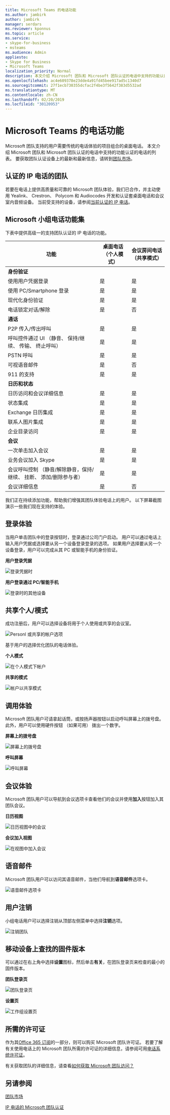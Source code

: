 ```yaml
---
title: Microsoft Teams 的电话功能
ms.author: jambirk
author: jambirk
manager: serdars
ms.reviewer: kponnus
ms.topic: article
ms.service:
- skype-for-business
- msteams
ms.audience: Admin
appliesto:
- Skype for Business
- Microsoft Teams
localization_priority: Normal
description: 本文介绍 Microsoft 团队和 Microsoft 团队认证的电话中支持的功能认证的电话的列表。
ms.openlocfilehash: ac4e609378e23dde4a91fd45bee917ad5c1340d7
ms.sourcegitcommit: 27f1ecb730355dcfac2f4be3f5642f383d5532ad
ms.translationtype: MT
ms.contentlocale: zh-CN
ms.lasthandoff: 02/20/2019
ms.locfileid: "30120953"
---
```

# <a name="phones-for-microsoft-teams"></a>Microsoft Teams 的电话功能

Microsoft 团队支持的用户需要传统的电话体验的项目组合的桌面电话。 本文介绍 Microsoft 团队和 Microsoft 团队认证的电话中支持的功能认证的电话的列表。 要获取团队认证设备上的最新和最新信息，请转到[团队市场](http://office.com/teamsdevices)。

## <a name="teams-certified-ip-phones"></a>认证的 IP 电话的团队 

若要在电话上提供高质量和可靠的 Microsoft 团队体验，我们已合作，并主动使用 Yealink、 Crestron、 Polycom 和 Audiocodes 开发和认证套桌面电话和会议室内音频设备。 当前受支持的设备，请参阅[当前认证的 IP 电话](/SfbPartnerCertification/certification/teams-ip-phones.md#currently-certified-ip-phones?toc=/MicrosoftTeams/toc.json&bc=/microsoftteams/breadcrumb/toc.json)。

## <a name="microsoft-teams-phones-feature-set"></a>Microsoft 小组电话功能集

下表中提供高级一的支持团队认证的 IP 电话的功能。

|功能 |桌面电话 （个人模式） |会议房间电话 （共享模式）|
|---------|---------|---------|
|**身份验证** | |  |
|使用用户凭据登录 |  是  | 是 |
|使用 PC/Smartphone 登录  | 是  |是|
|现代化身份验证 | 是  |是  |
|电话锁定对话/解除 | 是 |否 |
|**通话** |  |  |
|P2P 传入/传出呼叫 | 是   |是  |
|呼叫控件通过 UI （静音、 保持/继续、 传输、 终止呼叫）| 是   |是  |
|PSTN 呼叫| 是   |是 |
|可视语音邮件 | 是 | 否 |
|911 的支持  | 是   |是  |
|**日历和状态**|   | |
|日历访问和会议详细信息|是  |是 |
|状态集成 |是|是 |
|Exchange 日历集成 |是 |是 |
|联系人图片集成  |是 |是 |
|企业目录访问 | 是 |是 |
|**会议**|   ||
|一次单击加入会议  | 是   |是  |
|业务会议加入 Skype | 是   | 是 |
|会议呼叫控制 （静音/解除静音，保持/继续、 挂断、 添加/删除参与者）|是 |是 |
|会议详细信息|是|否|

我们正在持续添加功能，帮助我们增强其团队体验电话上的用户。 以下屏幕截图演示一些我们现在支持的体验。

## <a name="sign-in-experience"></a>登录体验

当用户单击团队中的登录按钮时，登录通过公司门户启动。 用户可以通过电话上输入用户凭据或选择要从另一个设备登录登录的选项。 如果用户选择要从另一个设备登录，用户可以完成从其 PC 或智能手机的身份验证。

**用户登录凭据**

![登录凭据时](media/sign-in-with-credentials.png)

**用户登录通过 PC/智能手机**

![登录时的其他设备](media/sign-in-with-device.jpg)

## <a name="personalshared-mode"></a>共享个人/模式

成功注册后，用户可以选择设备将用于个人使用或共享的会议室。

![Personl 或共享的帐户选项](media/personal-vs-shared-mode.jpg)

基于用户的选择优化团队的电话体验。

**个人模式**

![在个人模式下帐户](media/personal-mode.png)

**共享的模式**

![帐户以共享模式](media/shared-mode.png)

## <a name="calling-experience"></a>调用体验

Microsoft 团队用户可请拿起话筒，或按扬声器按钮以启动呼叫屏幕上的拨号盘。 此外，用户可以使用硬件按钮 （如果可用） 拨出一个数字。

**屏幕上的拨号盘**

![屏幕上的拨号盘](media/on-screen-dial-pad.png)

**呼叫屏幕**

![呼叫屏幕](media/calling-screen.png)

## <a name="meeting-experience"></a>会议体验

Microsoft 团队用户可以导航到会议选项卡查看他们的会议并使用**加入**按钮加入其团队会议。

**日历视图**

![日历视图中的会议](media/calendar-view.png)

**会议加入视图**

![在视图中加入会议](media/meeting-join-view.png)


## <a name="voicemail"></a>语音邮件

Microsoft 团队用户可以访问其语音邮件，当他们导航到**语音邮件**选项卡。

![语音邮件选项卡](media/voicemail-tab.png)

## <a name="user-sign-out"></a>用户注销

小组电话用户可以选择注销从顶部左侧菜单中选择**注销**选项。

![注销团队](media/teams-sign-out.png)

## <a name="finding-the-firmware-version-on-a-mobile-device"></a>移动设备上查找的固件版本

可以通过在右上角中选择**设置**图标，然后单击**有关**，在团队登录页来检查的最小的固件版本。

**团队登录页**

![团队登录页](media/teams-sign-in-page.jpg)

**设置页**

![工作组设置页](media/teams-settings-page.jpg)

## <a name="required-licenses"></a>所需的许可证

作为其[Office 365 订阅](Office-365-licensing.md)的一部分，则可以购买 Microsoft 团队许可证。 若要了解有关使用电话上的 Microsoft 团队所需的许可证的详细信息，请参阅可用[电话系统许可证](https://products.office.com/en-us/microsoft-teams/voice-calling)。

有关获取团队的详细信息，请查看[如何获取 Microsoft 团队访问？](https://support.office.com/article/fc7f1634-abd3-4f26-a597-9df16e4ca65b)

## <a name="see-also"></a>另请参阅

[团队市场](http://office.com/teamsdevices)

[IP 电话的 Microsoft 团队认证](/skypeforbusiness/certification/teams-ip-phones?toc=/MicrosoftTeams/toc.json&bc=/microsoftteams/breadcrumb/toc.json)
